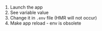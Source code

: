 1. Launch the app
2. See variable value
3. Change it in `.env` file (HMR will not occur)
4. Make app reload - env is obsolete
